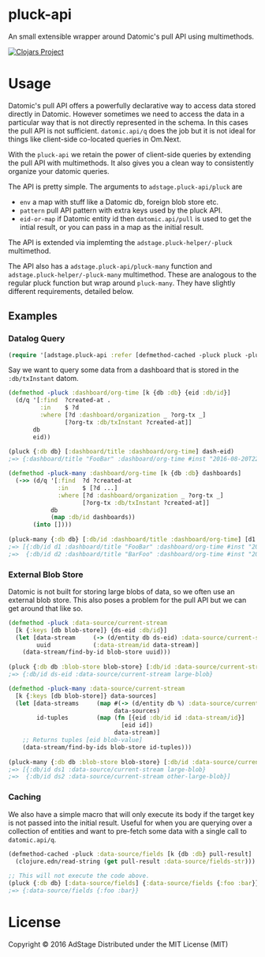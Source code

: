 # pluck-api
An small extensible wrapper around Datomic's pull API using multimethods.

[![Clojars Project](https://img.shields.io/clojars/v/adstage/pluck-api.svg)](https://clojars.org/adstage/pluck-api)

# Usage

Datomic's pull API offers a powerfully declarative way to access data
stored directly in Datomic. However sometimes we need to access the data
in a particular way that is not directly represented in the schema. In this
cases the pull API is not sufficient. `datomic.api/q` does the job
but it is not ideal for things like client-side co-located queries in Om.Next.

With the `pluck-api` we retain the power of client-side queries by extending
the pull API with multimethods. It also gives you a clean way to consistently
organize your datomic queries.

The API is pretty simple. The arguments to `adstage.pluck-api/pluck` are
- `env` a map with stuff like a Datomic db, foreign blob store etc.
- `pattern` pull API pattern with extra keys used by the pluck API.
- `eid-or-map` if Datomic entity id then `datomic.api/pull` is used to get the intial result, or you can pass in a map as the initial result.

The API is extended via implemting the `adstage.pluck-helper/-pluck` multimethod.

The API also has a `adstage.pluck-api/pluck-many` function and `adstage.pluck-helper/-pluck-many`
multimethod. These are analogous to the regular pluck function but wrap around `pluck-many`. They
have slightly different requirements, detailed below.

## Examples

### Datalog Query

```clojure
(require '[adstage.pluck-api :refer [defmethod-cached -pluck pluck -pluck-many pluck-many]])
```

Say we want to query some data from a dashboard that is stored in the `:db/txInstant`
datom.

```clojure
(defmethod -pluck :dashboard/org-time [k {db :db} {eid :db/id}]
  (d/q '[:find  ?created-at .
         :in    $ ?d
         :where [?d :dashboard/organization _ ?org-tx _]
                [?org-tx :db/txInstant ?created-at]]
       db
       eid))
       
(pluck {:db db} [:dashboard/title :dashboard/org-time] dash-eid)
;=> {:dashboard/title "FooBar" :dashboard/org-time #inst "2016-08-20T22:10:26.652-00:00"}

(defmethod -pluck-many :dashboard/org-time [k {db :db} dashboards]
  (->> (d/q '[:find  ?d ?created-at
              :in    $ [?d ...]
              :where [?d :dashboard/organization _ ?org-tx _] 
                     [?org-tx :db/txInstant ?created-at]]
            db
            (map :db/id dashboards))
       (into [])))
       
(pluck-many {:db db} [:db/id :dashboard/title :dashboard/org-time] [d1 d2])
;=> [{:db/id d1 :dashboard/title "FooBar" :dashboard/org-time #inst "2016-08-20T22:10:26.652-00:00"}
;=>  {:db/id d2 :dashboard/title "BarFoo" :dashboard/org-time #inst "2016-08-21T22:10:26.652-00:00"}]
```

### External Blob Store

Datomic is not built for storing large blobs of data, so we often use an external blob store.
This also poses a problem for the pull API but we can get around that like so.

```clojure
(defmethod -pluck :data-source/current-stream
  [k {:keys [db blob-store]} {ds-eid :db/id}]
  (let [data-stream     (-> (d/entity db ds-eid) :data-source/current-stream)
        uuid            (:data-stream/id data-stream)]
    (data-stream/find-by-id blob-store uuid)))
    
(pluck {:db db :blob-store blob-store} [:db/id :data-source/current-stream] ds-eid)
;=> {:db/id ds-eid :data-source/current-stream large-blob}

(defmethod -pluck-many :data-source/current-stream
  [k {:keys [db blob-store]} data-sources]
  (let [data-streams     (map #(-> (d/entity db %) :data-source/current-stream)
                              data-sources)
        id-tuples        (map (fn [{eid :db/id id :data-stream/id}]
                                [eid id])
                              data-stream)]
    ;; Returns tuples [eid blob-value]
    (data-stream/find-by-ids blob-store id-tuples)))
    
(pluck-many {:db db :blob-store blob-store} [:db/id :data-source/current-stream] [ds1 ds2])
;=> [{:db/id ds1 :data-source/current-stream large-blob}
;=>  {:db/id ds2 :data-source/current-stream other-large-blob}]
```

### Caching

We also have a simple macro that will only execute its body if the target key is not passed into
the initial result. Useful for when you are querying over a collection of entities and want to pre-fetch
some data with a single call to `datomic.api/q`.

```clojure
(defmethod-cached -pluck :data-source/fields [k {db :db} pull-result]
  (clojure.edn/read-string (get pull-result :data-source/fields-str)))
  
;; This will not execute the code above.
(pluck {:db db} [:data-source/fields] {:data-source/fields {:foo :bar}})
;=> {:data-source/fields {:foo :bar}}
```

# License

Copyright © 2016 AdStage
Distributed under the MIT License (MIT)
